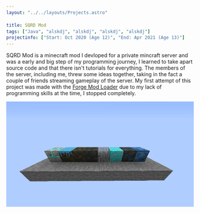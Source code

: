 ```yaml
---
layout: "../../layouts/Projects.astro"

title: SQRD Mod
tags: ["Java", "alskdj", "alskdj", "alskdj", "alskdj"]
projectinfo: ["Start: Oct 2020 (Age 12)", "End: Apr 2021 (Age 13)"]
---
```


SQRD Mod is a minecraft mod I devloped for a private mincraft server and was a early and big step of my programming journey, I learned to take apart source code and that there isn't tutorials for everything. The members of the server, including me, threw some ideas together, taking in the fact a couple of friends streaming gameplay of the server. My first attempt of this project was made with the [Forge Mod Loader](https://files.minecraftforge.net/net/minecraftforge/forge/) due to my lack of programming skills at the time, I stopped completely.

![SQRD Mod Blocks](../../../public/assets/projects/blocks.png)